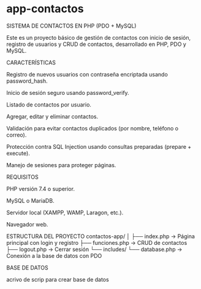 # app-contactos
SISTEMA DE CONTACTOS EN PHP (PDO + MySQL)

Este es un proyecto básico de gestión de contactos con inicio de sesión, registro de usuarios y CRUD de contactos, desarrollado en PHP, PDO y MySQL.

CARACTERÍSTICAS

Registro de nuevos usuarios con contraseña encriptada usando password_hash.

Inicio de sesión seguro usando password_verify.

Listado de contactos por usuario.

Agregar, editar y eliminar contactos.

Validación para evitar contactos duplicados (por nombre, teléfono o correo).

Protección contra SQL Injection usando consultas preparadas (prepare + execute).

Manejo de sesiones para proteger páginas.

REQUISITOS

PHP versión 7.4 o superior.

MySQL o MariaDB.

Servidor local (XAMPP, WAMP, Laragon, etc.).

Navegador web.

ESTRUCTURA DEL PROYECTO
contactos-app/
│
├── index.php → Página principal con login y registro
├── funciones.php → CRUD de contactos
├── logout.php → Cerrar sesión
└── includes/
└── database.php → Conexión a la base de datos con PDO

BASE DE DATOS

acrivo de scrip para crear base de datos
